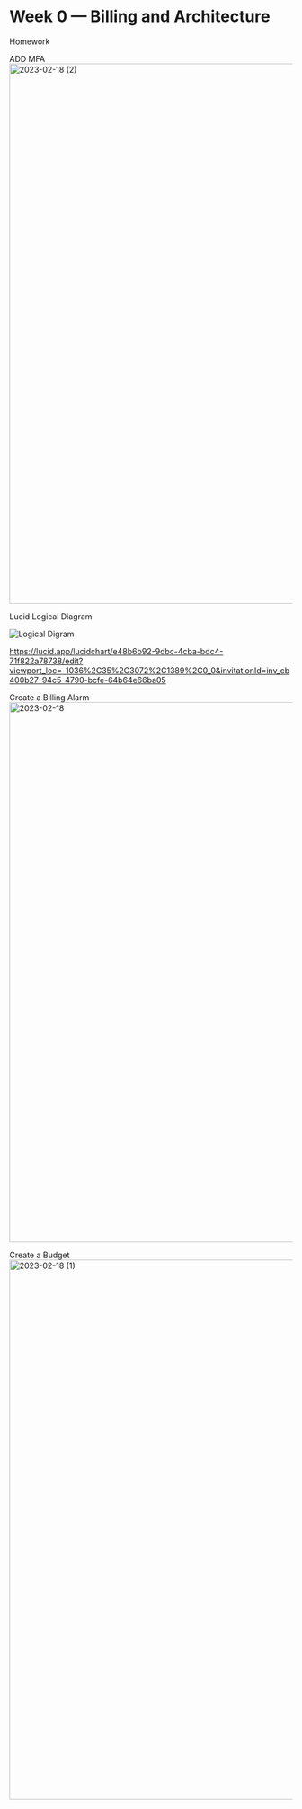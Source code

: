 # Week 0 — Billing and Architecture

Homework

ADD MFA
<img width="960" alt="2023-02-18 (2)" src="https://user-images.githubusercontent.com/57000888/220807826-8196edce-a180-41c7-a799-b915cd5964f6.png">



Lucid Logical Diagram

![Logical Digram](https://user-images.githubusercontent.com/57000888/220808143-04e0e69e-db69-4cb5-b765-d80462dd25f8.jpeg)


https://lucid.app/lucidchart/e48b6b92-9dbc-4cba-bdc4-71f822a78738/edit?viewport_loc=-1036%2C35%2C3072%2C1389%2C0_0&invitationId=inv_cb400b27-94c5-4790-bcfe-64b64e66ba05


Create a Billing Alarm
<img width="960" alt="2023-02-18" src="https://user-images.githubusercontent.com/57000888/220808642-2ca8e647-2fee-44fc-82d0-f44abf09cd51.png">


Create a Budget
<img width="960" alt="2023-02-18 (1)" src="https://user-images.githubusercontent.com/57000888/220808676-1a9d0047-3ea8-4355-b112-a6d3d2958562.png">

